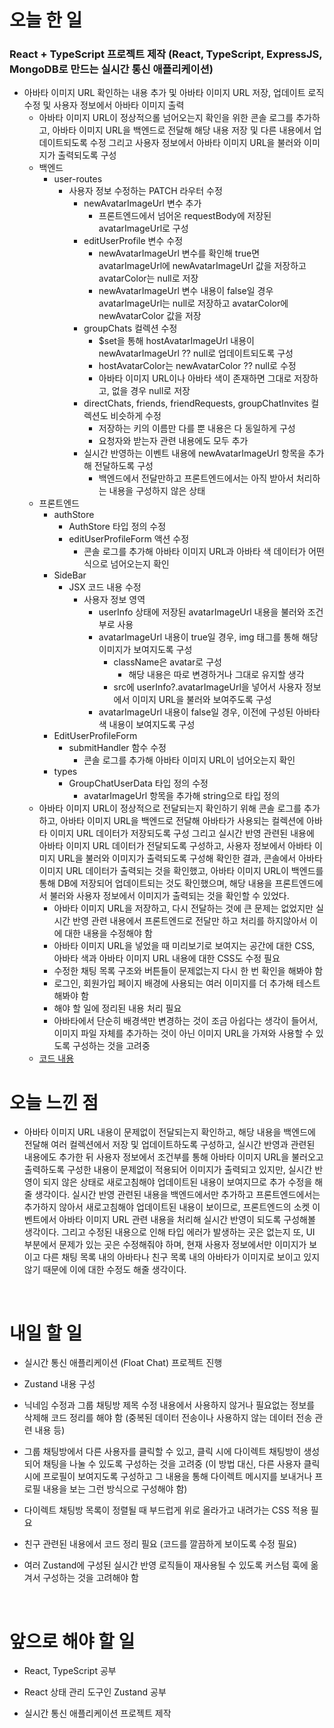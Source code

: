 # 오늘 한 일

### React + TypeScript 프로젝트 제작 (React, TypeScript, ExpressJS, MongoDB로 만드는 실시간 통신 애플리케이션)

- 아바타 이미지 URL 확인하는 내용 추가 및 아바타 이미지 URL 저장, 업데이트 로직 수정 및 사용자 정보에서 아바타 이미지 출력
  - 아바타 이미지 URL이 정상적으롤 넘어오는지 확인을 위한 콘솔 로그를 추가하고, 아바타 이미지 URL을 백엔드로 전달해 해당 내용 저장 및 다른 내용에서 업데이트되도록 수정 그리고 사용자 정보에서 아바타 이미지 URL을 불러와 이미지가 출력되도록 구성
  - 백엔드
    - user-routes
      - 사용자 정보 수정하는 PATCH 라우터 수정
        - newAvatarImageUrl 변수 추가
          - 프론트엔드에서 넘어온 requestBody에 저장된 avatarImageUrl로 구성
        - editUserProfile 변수 수정
          - newAvatarImageUrl 변수를 확인해 true면 avatarImageUrl에 newAvatarImageUrl 값을 저장하고 avatarColor는 null로 저장
          - newAvatarImageUrl 변수 내용이 false일 경우 avatarImageUrl는 null로 저장하고 avatarColor에 newAvatarColor 값을 저장
        - groupChats 컬렉션 수정
          - $set을 통해 hostAvatarImageUrl 내용이 newAvatarImageUrl ?? null로 업데이트되도록 구성
          - hostAvatarColor는 newAvatarColor ?? null로 수정
          - 아바타 이미지 URL이나 아바타 색이 존재하면 그대로 저장하고, 없을 경우 null로 저장
        - directChats, friends, friendRequests, groupChatInvites 컬렉션도 비슷하게 수정
          - 저장하는 키의 이름만 다를 뿐 내용은 다 동일하게 구성
          - 요청자와 받는자 관련 내용에도 모두 추가
        - 실시간 반영하는 이벤트 내용에 newAvatarImageUrl 항목을 추가해 전달하도록 구성
          - 백엔드에서 전달만하고 프론트엔드에서는 아직 받아서 처리하는 내용을 구성하지 않은 상태
  - 프론트엔드
    - authStore
      - AuthStore 타입 정의 수정
      - editUserProfileForm 액션 수정
        - 콘솔 로그를 추가해 아바타 이미지 URL과 아바타 색 데이터가 어떤식으로 넘어오는지 확인
    - SideBar
      - JSX 코드 내용 수정
        - 사용자 정보 영역
          - userInfo 상태에 저장된 avatarImageUrl 내용을 불러와 조건부로 사용
          - avatarImageUrl 내용이 true일 경우, img 태그를 통해 해당 이미지가 보여지도록 구성
            - className은 avatar로 구성
              - 해당 내용은 따로 변경하거나 그대로 유지할 생각
            - src에 userInfo?.avatarImageUrl을 넣어서 사용자 정보에서 이미지 URL을 불러와 보여주도록 구성
          - avatarImageUrl 내용이 false일 경우, 이전에 구성된 아바타 색 내용이 보여지도록 구성
    - EditUserProfileForm
      - submitHandler 함수 수정
        - 콘솔 로그를 추가해 아바타 이미지 URL이 넘어오는지 확인
    - types
      - GroupChatUserData 타입 정의 수정
        - avatarImageUrl 항목을 추가해 string으로 타입 정의
  - 아바타 이미지 URL이 정상적으로 전달되는지 확인하기 위해 콘솔 로그를 추가하고, 아바타 이미지 URL을 백엔드로 전달해 아바타가 사용되는 컬렉션에 아바타 이미지 URL 데이터가 저장되도록 구성 그리고 실시간 반영 관련된 내용에 아바타 이미지 URL 데이터가 전달되도록 구성하고, 사용자 정보에서 아바타 이미지 URL을 불러와 이미지가 출력되도록 구성해 확인한 결과, 콘솔에서 아바타 이미지 URL 데이터가 출력되는 것을 확인했고, 아바타 이미지 URL이 백엔드를 통해 DB에 저장되어 업데이트되는 것도 확인했으며, 해당 내용을 프론트엔드에서 불러와 사용자 정보에서 이미지가 출력되는 것을 확인할 수 있었다.
    - 아바타 이미지 URL을 저장하고, 다시 전달하는 것에 큰 문제는 없었지만 실시간 반영 관련 내용에서 프론트엔드로 전달만 하고 처리를 하지않아서 이에 대한 내용을 수정해야 함
    - 아바타 이미지 URL을 넣었을 때 미리보기로 보여지는 공간에 대한 CSS, 아바타 색과 아바타 이미지 URL 내용에 대한 CSS도 수정 필요
    - 수정한 채팅 목록 구조와 버튼들이 문제없는지 다시 한 번 확인을 해봐야 함
    - 로그인, 회원가입 페이지 배경에 사용되는 여러 이미지를 더 추가해 테스트해봐야 함
    - 해야 할 일에 정리된 내용 처리 필요
    - 아바타에서 단순히 배경색만 변경하는 것이 조금 아쉽다는 생각이 들어서, 이미지 파일 자체를 추가하는 것이 아닌 이미지 URL을 가져와 사용할 수 있도록 구성하는 것을 고려중
  - [코드 내용](https://github.com/jeongsangtae/float-chat/commit/b6e2ac08fa460a4d715fa3dc844dbbef3152a661)

# 오늘 느낀 점

- 아바타 이미지 URL 내용이 문제없이 전달되는지 확인하고, 해당 내용을 백엔드에 전달해 여러 컬렉션에서 저장 및 업데이트하도록 구성하고, 실시간 반영과 관련된 내용에도 추가한 뒤 사용자 정보에서 조건부를 통해 아바타 이미지 URL을 불러오고 출력하도록 구성한 내용이 문제없이 적용되어 이미지가 출력되고 있지만, 실시간 반영이 되지 않은 상태로 새로고침해야 업데이트된 내용이 보여지므로 추가 수정을 해줄 생각이다. 실시간 반영 관련된 내용을 백엔드에서만 추가하고 프론트엔드에서는 추가하지 않아서 새로고침해야 업데이트된 내용이 보이므로, 프론트엔드의 소켓 이벤트에서 아바타 이미지 URL 관련 내용을 처리해 실시간 반영이 되도록 구성해볼 생각이다. 그리고 수정된 내용으로 인해 타입 에러가 발생하는 곳은 없는지 또, UI 부분에서 문제가 있는 곳은 수정해줘야 하며, 현재 사용자 정보에서만 이미지가 보이고 다른 채팅 목록 내의 아바타나 친구 목록 내의 아바타가 이미지로 보이고 있지 않기 때문에 이에 대한 수정도 해줄 생각이다.

<br />

# 내일 할 일

- 실시간 통신 애플리케이션 (Float Chat) 프로젝트 진행

- Zustand 내용 구성

- 닉네임 수정과 그룹 채팅방 제목 수정 내용에서 사용하지 않거나 필요없는 정보를 삭제해 코드 정리를 해야 함 (중복된 데이터 전송이나 사용하지 않는 데이터 전송 관련 내용 등)

- 그룹 채팅방에서 다른 사용자를 클릭할 수 있고, 클릭 시에 다이렉트 채팅방이 생성되어 채팅을 나눌 수 있도록 구성하는 것을 고려중 (이 방법 대신, 다른 사용자 클릭 시에 프로필이 보여지도록 구성하고 그 내용을 통해 다이렉트 메시지를 보내거나 프로필 내용을 보는 그런 방식으로 구성해야 함)

- 다이렉트 채팅방 목록이 정렬될 때 부드럽게 위로 올라가고 내려가는 CSS 적용 필요

- 친구 관련된 내용에서 코드 정리 필요 (코드를 깔끔하게 보이도록 수정 필요)

- 여러 Zustand에 구성된 실시간 반영 로직들이 재사용될 수 있도록 커스텀 훅에 옮겨서 구성하는 것을 고려해야 함

<br />

# 앞으로 해야 할 일

- React, TypeScript 공부

- React 상태 관리 도구인 Zustand 공부

- 실시간 통신 애플리케이션 프로젝트 제작
